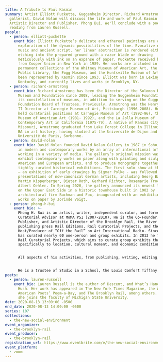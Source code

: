 ```yaml
---
title: A Tribute to Paul Kasmin
summary: Artist Elliott Puckette, Guggenheim Director, Richard Armstrong, and
  gallerist, David Nolan will discuss the life and work of Paul Kasmin with Rail
  Artistic Director and Publisher, Phong Bui. We'll conclude with a poetry
  reading from Lauren Russell.
people:
  - person: elliott-puckette
    event_bio: Elliott Puckette’s delicate and ethereal paintings are a continual
      exploration of the dynamic possibilities of the line. Evocative of written
      music and ancient script, her linear abstraction is rendered either by
      etching into the prepared ground with a razor blade or drawing
      meticulously with ink on an expanse of paper. Puckette received her BFA
      from Cooper Union in New York in 1989. Her works are included in the
      permanent collections of the Whitney Museum of American Art, the New York
      Public Library, the Fogg Museum, and the Huntsville Museum of Art. She has
      been represented by Kasmin since 1993. Elliott was born in Lexington,
      Kentucky, and currently lives and works in Brooklyn, NY.
  - person: richard-armstrong
    event_bio: Richard Armstrong has been the Director of the Solomon R. Guggenheim
      Museum and Foundation since 2008, leading the Guggenheim Foundation and
      its constellation of museums, in addition to serving on the Guggenheim
      Foundation Board of Trustees. Previously, Armstrong was the Henry J. Heinz
      II Director at Carnegie Museum of Art, Pittsburgh (1996-2008). He has also
      held curatorial positions at Carnegie Museum of Art (1992-96), the Whitney
      Museum of American Art (1981- 1992), and the La Jolla Museum of
      Contemporary Art in California (1975-79). A native of Kansas City,
      Missouri, Armstrong graduated from Lake Forest College in Illinois with a
      BA in art history, having studied at the Université de Dijon and the
      Université de Paris, Sorbonne.
  - person: david-nolan
    event_bio: David Nolan founded David Nolan Gallery in 1987 in Soho, specializing
      in modern and contemporary works by an array of international artists
      working in a variety of media. The gallery’s original mission was to
      exhibit contemporary works on paper along with painting and sculptures by
      American and European artists, and to produce monographs together with
      tightly curated historical exhibitions. The first solo show at the gallery
      – an exhibition of early drawings by Sigmar Polke - was followed by
      presentations of now-canonical German artists, including Georg Baselitz,
      Martin Kippenberger, Dieter Roth, Gerhard Richter, Rosemarie Trockel and
      Albert Oehlen. In Spring 2020, the gallery announced its newest location
      on the Upper East Side in a historic townhouse built in 1902 by
      architectural firm Buchman and Fox, inaugurated with an exhibition of
      works on paper by Jorinde Voigt.
  - person: phong-h-bui
    event_bio: >-
      Phong H. Bui is an artist, writer, independent curator, and former
      Curatorial Advisor at MoMA PS1 (2007-2010). He is the Co-Founder,
      Publisher, and Artistic Director of the Brooklyn Rail, the River Rail, the
      publishing press Rail Editions, Rail Curatorial Projects, and the
      Host/Producer of “Off the Rail” on Art International Radio. Since 2000, he
      has curated nearly 60 one-person and group exhibits. In 2013 he founded
      Rail Curatorial Projects, which aims to curate group exhibits that respond
      specifically to location, cultural moment, and economic conditions. 


      All aspects of his activities, from publishing, writing, editing, curating, to art practice, including executing large-scale installation, making portraits of featured interviewees in the Rail and other forms of social activism are integral parts of his “social environment,” a consequential step following Joseph Beuys’s social sculpture and Nicholas Bourriaud’s relational aesthetics.


      He is a trustee of Studio in a School, the Louis Comfort Tiffany Foundation, Anthology Film Archives, the Third Rail, the Miami Rail, Sharpe-Walentas Studio Program, Second Shift Studio Space of Saint Paul, International Association of Art Critics (AICA-USA 2007-2020), among others. He is also a member of the Art Advisory Council of Fountain House Gallery, Co-Founder and Co-Chairman of The Monira Foundation, a non-profit which aims to curate ongoing exhibitions and public programming at Mana Contemporary in Jersey City and beyond. He was a Senior Critic at Yale MFA, Columbia University MFA, and University of Pennsylvania MFA from 2012 to 2015. He has taught graduate seminars in MFA Writing and Criticism and MFA Photography, Video, and Related Media at the School of Visual Arts from 2012 to 2016. He has received numerous awards, including an Honorary Doctorate of University of the Arts (2020), the Jetté Award for Leadership in the Arts, Colby College Museum of Art (2019), The Lunder Fellowship, The Lunder Institute for American Art (2019), The Dorothea and Leo Rabkin Foundation Prize in Fine Art Journalism (2017), The Esther Montanez Leadership Award, Fountain House (2016), Award in Art, American Academy of Arts and Letters (2003), and The Eric Isenburger Annual Prize for Installation, National Academy Museum (2003), among others. 
poets:
  - person: lauren-russell
    event_bio: Lauren Russell is the author of Descent, and What’s Hanging on the
      Hush. Her work has appeared in The New York Times Magazine, the Academy of
      American Poets’ Poem-a-Day, and The Brooklyn Rail, among others. This fall
      she joins the faculty of Michigan State University.
date: 2020-08-13 13:00:00 -0500
end_date: 2020-08-13 14:00:00 -0500
series: 107
collections:
  - the-new-social-environment
event_organizer:
  - the-brooklyn-rail
event_producer:
  - the-brooklyn-rail
registration_url: https://www.eventbrite.com/e/the-new-social-environment-107-a-tribute-to-paul-kasmin-tickets-116239109305
event_platform:
  - zoom
---
```

